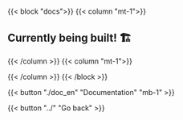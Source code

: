 #

{{< block "docs">}}
{{< column "mt-1">}}

## Currently being built! 🏗️

{{< /column >}}
{{< column "mt-1">}}

{{< /column >}}
{{< /block >}}

<!-- That content is better than dummy lorem ipsum 2) That content serves a good real-world demo for this theme 3) Publish more structured docs for each theme which are better than long blocky READMEs -->

{{< button "./doc_en" "Documentation" "mb-1" >}}

{{< button "../" "Go back" >}}

